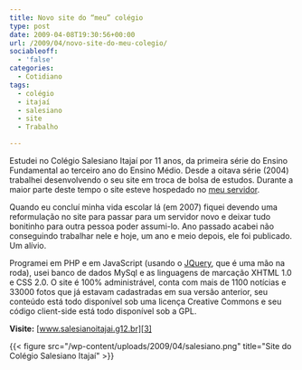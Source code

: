 ```yaml
---
title: Novo site do “meu” colégio
type: post
date: 2009-04-08T19:30:56+00:00
url: /2009/04/novo-site-do-meu-colegio/
sociableoff:
  - 'false'
categories:
  - Cotidiano
tags:
  - colégio
  - itajaí
  - salesiano
  - site
  - Trabalho

---
```

Estudei no Colégio Salesiano Itajaí por 11 anos, da primeira série do Ensino Fundamental ao terceiro ano do Ensino Médio. Desde a oitava série (2004) trabalhei desenvolvendo o seu site em troca de bolsa de estudos. Durante a maior parte deste tempo o site esteve hospedado no [meu servidor][1].

Quando eu concluí minha vida escolar lá (em 2007) fiquei devendo uma reformulação no site para passar para um servidor novo e deixar tudo bonitinho para outra pessoa poder assumi-lo. Ano passado acabei não conseguindo trabalhar nele e hoje, um ano e meio depois, ele foi publicado. Um alívio.

Programei em PHP e em JavaScript (usando o [JQuery][2], que é uma mão na roda), usei banco de dados MySql e as linguagens de marcação XHTML 1.0 e CSS 2.0. O site é 100% administrável, conta com mais de 1100 notícias e 33000 fotos que já estavam cadastradas em sua versão anterior, seu conteúdo está todo disponível sob uma licença Creative Commons e seu código client-side está todo disponível sob a GPL.

**Visite:** [www.salesianoitajai.g12.br][3]

{{< figure src="/wp-content/uploads/2009/04/salesiano.png" title="Site do Colégio Salesiano Itajaí" >}}

 [1]: http://www.dreamhost.com/ "Dreamhost"
 [2]: http://www.jquery.com/
 [3]: http://www.salesianoitajai.g12.br/

